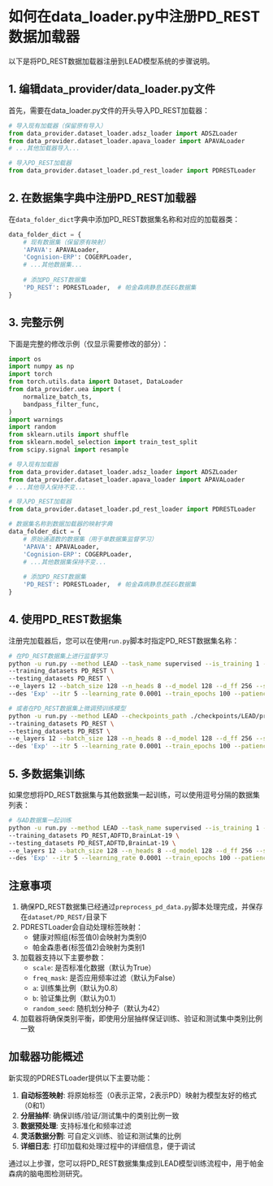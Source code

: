 # 如何在data_loader.py中注册PD_REST数据加载器

以下是将PD_REST数据加载器注册到LEAD模型系统的步骤说明。

## 1. 编辑data_provider/data_loader.py文件

首先，需要在data_loader.py文件的开头导入PD_REST加载器：

```python
# 导入现有加载器（保留原有导入）
from data_provider.dataset_loader.adsz_loader import ADSZLoader
from data_provider.dataset_loader.apava_loader import APAVALoader
# ...其他加载器导入...

# 导入PD_REST加载器
from data_provider.dataset_loader.pd_rest_loader import PDRESTLoader
```

## 2. 在数据集字典中注册PD_REST加载器

在`data_folder_dict`字典中添加PD_REST数据集名称和对应的加载器类：

```python
data_folder_dict = {
    # 现有数据集（保留原有映射）
    'APAVA': APAVALoader,
    'Cognision-ERP': COGERPLoader,
    # ...其他数据集...
    
    # 添加PD_REST数据集
    'PD_REST': PDRESTLoader,  # 帕金森病静息态EEG数据集
}
```

## 3. 完整示例

下面是完整的修改示例（仅显示需要修改的部分）：

```python
import os
import numpy as np
import torch
from torch.utils.data import Dataset, DataLoader
from data_provider.uea import (
    normalize_batch_ts,
    bandpass_filter_func,
)
import warnings
import random
from sklearn.utils import shuffle
from sklearn.model_selection import train_test_split
from scipy.signal import resample

# 导入现有加载器
from data_provider.dataset_loader.adsz_loader import ADSZLoader
from data_provider.dataset_loader.apava_loader import APAVALoader
# ...其他导入保持不变...

# 导入PD_REST加载器
from data_provider.dataset_loader.pd_rest_loader import PDRESTLoader

# 数据集名称到数据加载器的映射字典
data_folder_dict = {
    # 原始通道数的数据集（用于单数据集监督学习）
    'APAVA': APAVALoader,
    'Cognision-ERP': COGERPLoader,
    # ...其他数据集保持不变...
    
    # 添加PD_REST数据集
    'PD_REST': PDRESTLoader,  # 帕金森病静息态EEG数据集
}
```

## 4. 使用PD_REST数据集

注册完加载器后，您可以在使用`run.py`脚本时指定PD_REST数据集名称：

```bash
# 在PD_REST数据集上进行监督学习
python -u run.py --method LEAD --task_name supervised --is_training 1 --root_path ./dataset/ --model_id S-PD-Sup --model LEAD --data SingleDataset \
--training_datasets PD_REST \
--testing_datasets PD_REST \
--e_layers 12 --batch_size 128 --n_heads 8 --d_model 128 --d_ff 256 --swa \
--des 'Exp' --itr 5 --learning_rate 0.0001 --train_epochs 100 --patience 15

# 或者在PD_REST数据集上微调预训练模型
python -u run.py --method LEAD --checkpoints_path ./checkpoints/LEAD/pretrain_lead/LEAD/P-11-Base/ --task_name finetune --is_training 1 --root_path ./dataset/ --model_id P-11-F-PD-Base --model LEAD --data MultiDatasets \
--training_datasets PD_REST \
--testing_datasets PD_REST \
--e_layers 12 --batch_size 128 --n_heads 8 --d_model 128 --d_ff 256 --swa \
--des 'Exp' --itr 5 --learning_rate 0.0001 --train_epochs 100 --patience 15
```

## 5. 多数据集训练

如果您想将PD_REST数据集与其他数据集一起训练，可以使用逗号分隔的数据集列表：

```bash
# 与AD数据集一起训练
python -u run.py --method LEAD --task_name supervised --is_training 1 --root_path ./dataset/ --model_id S-PD-AD-Sup --model LEAD --data MultiDatasets \
--training_datasets PD_REST,ADFTD,BrainLat-19 \
--testing_datasets PD_REST,ADFTD,BrainLat-19 \
--e_layers 12 --batch_size 128 --n_heads 8 --d_model 128 --d_ff 256 --swa \
--des 'Exp' --itr 5 --learning_rate 0.0001 --train_epochs 100 --patience 15
```

## 注意事项

1. 确保PD_REST数据集已经通过`preprocess_pd_data.py`脚本处理完成，并保存在`dataset/PD_REST/`目录下
2. PDRESTLoader会自动处理标签映射：
   - 健康对照组(标签值0)会映射为类别0
   - 帕金森患者(标签值2)会映射为类别1
3. 加载器支持以下主要参数：
   - `scale`: 是否标准化数据（默认为True）
   - `freq_mask`: 是否应用频率过滤（默认为False）
   - `a`: 训练集比例（默认为0.8）
   - `b`: 验证集比例（默认为0.1）
   - `random_seed`: 随机划分种子（默认为42）
4. 加载器将确保类别平衡，即使用分层抽样保证训练、验证和测试集中类别比例一致

## 加载器功能概述

新实现的PDRESTLoader提供以下主要功能：

1. **自动标签映射**: 将原始标签（0表示正常，2表示PD）映射为模型友好的格式（0和1）
2. **分层抽样**: 确保训练/验证/测试集中的类别比例一致
3. **数据预处理**: 支持标准化和频率过滤
4. **灵活数据分割**: 可自定义训练、验证和测试集的比例
5. **详细日志**: 打印加载和处理过程中的详细信息，便于调试

通过以上步骤，您可以将PD_REST数据集集成到LEAD模型训练流程中，用于帕金森病的脑电图检测研究。 